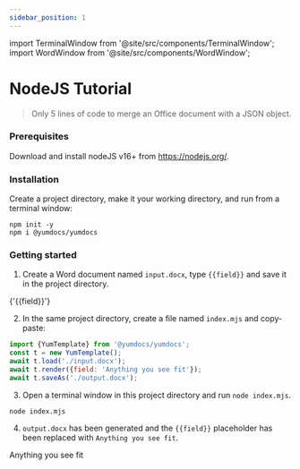 ```yaml
---
sidebar_position: 1
---
```


import TerminalWindow from '@site/src/components/TerminalWindow';
import WordWindow from '@site/src/components/WordWindow';

# NodeJS Tutorial

> Only 5 lines of code to merge an Office document with a JSON object. 

### Prerequisites

Download and install nodeJS v16+ from https://nodejs.org/.

### Installation

Create a project directory, make it your working directory, and run from a terminal window:

<TerminalWindow>

```
npm init -y
npm i @yumdocs/yumdocs
```

</TerminalWindow>

### Getting started

1) Create a Word document named `input.docx`, type `{{field}}` and save it in the project directory.

<WordWindow title="input.docx">
{'{{field}}'}
</WordWindow>

2) In the same project directory, create a file named `index.mjs` and copy-paste:

```js showLineNumbers title=index.mjs
import {YumTemplate} from '@yumdocs/yumdocs';
const t = new YumTemplate();
await t.load('./input.docx');
await t.render({field: 'Anything you see fit'});
await t.saveAs('./output.docx');
```

3) Open a terminal window in this project directory and run `node index.mjs`.

<TerminalWindow>

```
node index.mjs
```

</TerminalWindow>

4) `output.docx` has been generated and the `{{field}}` placeholder has been replaced with `Anything you see fit`.

<WordWindow title="output.docx">
Anything you see fit
</WordWindow>
